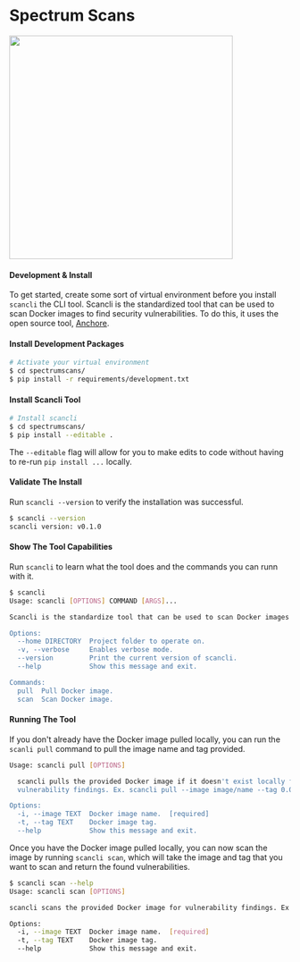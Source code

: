 # Spectrum Scans

<img src="https://www.docker.com/blog/wp-content/uploads/Docker-Security-Banner-01.png" width="400" height="400" />

#### Development & Install

To get started, create some sort of virtual environment before you install `scancli` the CLI tool. Scancli is the standardized tool that can be used to scan Docker images to find security vulnerabilities. To do this, it uses the open source tool, [Anchore](https://anchore.com/).

#### Install Development Packages

```sh
# Activate your virtual environment
$ cd spectrumscans/
$ pip install -r requirements/development.txt
```

#### Install Scancli Tool

```sh
# Install scancli
$ cd spectrumscans/
$ pip install --editable .
```

The `--editable` flag will allow for you to make edits to code without having to re-run `pip install ...` locally.

#### Validate The Install

Run `scancli --version` to verify the installation was successful.

```sh
$ scancli --version
scancli version: v0.1.0
```

#### Show The Tool Capabilities

Run `scancli` to learn what the tool does and the commands you can runn with it.

```sh
$ scancli
Usage: scancli [OPTIONS] COMMAND [ARGS]...

Scancli is the standardize tool that can be used to scan Docker images to find security vulnerabilities. It uses the open source tool Anchore, to ensure vulnerability scanning and policy compliance for containers. It can be done as easy as passing in the name of the Docker image and tag you'd like to scan. Once you do that, sit back and let Scancli do the rest for you!

Options:
  --home DIRECTORY  Project folder to operate on.
  -v, --verbose     Enables verbose mode.
  --version         Print the current version of scancli.
  --help            Show this message and exit.

Commands:
  pull  Pull Docker image.
  scan  Scan Docker image.
```

#### Running The Tool

If you don't already have the Docker image pulled locally, you can run the `scanli pull` command to pull the image name and tag provided.

```sh
Usage: scancli pull [OPTIONS]

  scancli pulls the provided Docker image if it doesn't exist locally for
  vulnerability findings. Ex. scancli pull --image image/name --tag 0.0.0

Options:
  -i, --image TEXT  Docker image name.  [required]
  -t, --tag TEXT    Docker image tag.
  --help            Show this message and exit.
```

Once you have the Docker image pulled locally, you can now scan the image by running `scancli scan`, which will take the image and tag that you want to scan and return the found vulnerabilities.

```sh
$ scancli scan --help
Usage: scancli scan [OPTIONS]

scancli scans the provided Docker image for vulnerability findings. Ex. scancli scan --image image/name --tag 0.0.0

Options:
  -i, --image TEXT  Docker image name.  [required]
  -t, --tag TEXT    Docker image tag.
  --help            Show this message and exit.
```
